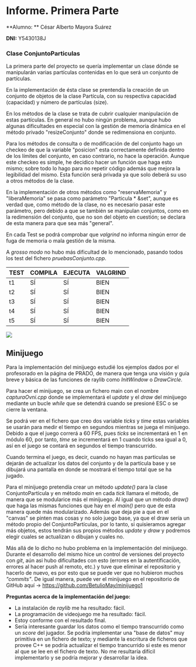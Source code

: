 # Informe. Primera Parte

**Alumno: ** César Alberto Mayora Suárez

**DNI:** Y5430138J

### Clase ConjuntoParticulas

La primera parte del proyecto se quería implementar un clase dónde se manipularán varias partículas contenidas en lo que será un conjunto de partículas.

En la implementación de ésta clase se prentendía la creación de un conjunto de objetos de la clase Partícula, con su respectiva capacidad (capacidad) y número de partículas (size). 

En los métodos de la clase se trata de cubrir cualquier manipulación de estas partículas. En general no hubo ningún problema, aunque hubo algunas dificultades en especial con la gestión de memoria dinámica en el método privado "resizeConjunto" donde se redimensiona en conjunto.

Para los métodos de consulta o de modificación de del conjunto hago un checkeo de que la variable "posicion" esta correctamente definida dentro de los límites del conjunto, en caso contrario, no hace la operación. Aunque este checkeo es simple, he decidico hacer un función que haga esto mismo; sobre todo lo hago para no repetir código además que mejora la legibilidad del mismo. Esta función será privada ya que solo deberá su uso a otros métodos de la clase.

En la implementación de otros métodos como "reservaMemoria" y "liberaMemoria" se pasa como parámetro "Particula * &set", aunque es verdad que, como método de la clase, no es necesario pasar este parámetro, pero debido a que se también se manipulan conjuntos, como en la redimensión del conjunto, que no son del objeto en cuestión; se declara de esta manera para que sea más "general".

En cada Test se podrá comprobar que *valgrind* no informa ningún error de fuga de memoria o mala gestión de la misma.

A *grosso modo* no hubo más dificultad de lo mencionado, pasando todos los test del fichero *pruebasConjunto.cpp*.

| TEST | COMPILA | EJECUTA | VALGRIND |
| ---- | ------- | ------- | -------- |
| t1   | SÍ      | SÍ      | BIEN     |
| t2   | SÍ      | SÍ      | BIEN     |
| t3   | SÍ      | SÍ      | BIEN     |
| t4   | SÍ      | SÍ      | BIEN     |
| t5   | SÍ      | SÍ      | BIEN     |

![](/home/cesar/Desktop/minijuego.jpg)

## Minijuego

Para la implementación del minijuego estudié los ejemplos dados por el profesorado en la página de PRADO, de manera que tenga una visión y guía breve y básica de las funciones de raylib como *InitWindow* o *DrawCircle*.

Para hacer el minijuego, se crea un fichero main con el nombre *capturaOvni.cpp* donde se implementará el *update* y el *draw* del minijuego mediante un bucle *while* que se detendrá cuando se presioné ESC o se cierre la ventana.

Se podrá ver en el fichero que creo dos variable *ticks* y *time* estas variables se usarán para medir el tiempo en segundos mientras se juega el minijuego. Debido a que el juego correrá a 60 FPS, pues *ticks* se incrementará en 1 en módulo 60, por tanto, *time* se incrementará en 1 cuando ticks sea igual a 0, así en el juego se contará en segundos el tiempo transcurrido.

Cuando termina el juego, es decir, cuando no hayan mas particulas se dejarán de actualizar los datos del conjunto y de la partícula base y se dibujará una pantalla en donde se mostrará el tiempo total que se ha jugado.

Para el minijuego pretendía crear un método *update()* para la clase ConjuntoPartícula y en método *main* en cada *tick* llamara el método, de manera que se modularice más el minijuego. Al igual que un método *draw()* que haga las mismas funciones que hay en el *main()* pero que de esta manera quede más modularizado.
Además que deja pie a que en el "canvas" se pinten mas cosas y no solo juego base, ya que el draw sería un método propio del ConjuntoPartículas, por lo tanto, si quisieramos agregar más objetos, estos tendrán sus propios métodos *update* y *draw* y podremos elegir cuales se actualizan o dibujan y cuales no.

Más allá de lo dicho no hubo problema en la implementación del minijuego. Durante el desarrollo del mismo hice un control de versiones del proyecto con *git*, aún asi hubo dificultades con esto (errores en la autentificación, errores al hacer push al remoto, etc.) y tuve que eliminar el repositorio y hacerlo de nuevo, es por esto que se puede ver que no hubieron muchos *"commits"*.
De igual manera, puede ver el minijuego en el repositorio de GitHub aquí -> https://github.com/BetulioMay/minijuego1

**Preguntas acerca de la implementación del juego:**

- La instalación de *raylib* me ha resultado: fácil.
- La programación de videojuego me ha resultado: fácil.
- Estoy conforme con el resultado final.
- Sería interesante guardar los datos como el tiempo transcurrido como un *score* del jugador. Se podría implementar una "base de datos" muy primitiva en un fichero de texto; y mediante la escritura de ficheros que provee C++ se podría actualizar el tiempo trancurrido si este es menor al que se lee en el fichero de texto. No me resultaría difícil implementarlo y se podría mejorar y desarrollar la idea.











